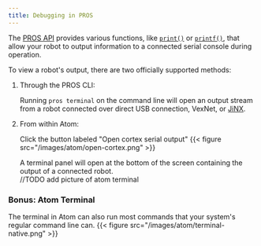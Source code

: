 ```yaml
---
title: Debugging in PROS
---
```


The [PROS API](/api/) provides various functions, like [`print()`](/api/#print) or [`printf()`](/api/#printf), that allow your robot to output information to a connected serial console during operation.


To view a robot's output, there are two officially supported methods:

1. Through the PROS CLI: <br/>

    Running `pros terminal` on the command line will open an output stream from a robot connected over direct USB connection, VexNet, or [JiNX](/tutorials/jinx/).

2. From within Atom: <br/>

    Click the button labeled "Open cortex serial output"
    {{< figure src="/images/atom/open-cortex.png" >}}<br/>

    A terminal panel will open at the bottom of the screen containing the output of a connected robot.<br/>
    //TODO add picture of atom terminal

### Bonus: Atom Terminal
The terminal in Atom can also run most commands that your system's regular command line can.
{{< figure src="/images/atom/terminal-native.png" >}}
